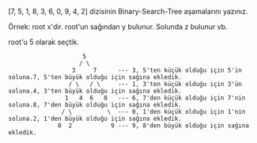 [7, 5, 1, 8, 3, 6, 0, 9, 4, 2] dizisinin Binary-Search-Tree aşamalarını yazınız.

Örnek: root x'dir. root'un sağından y bulunur. Solunda z bulunur vb.

root'u 5 olarak seçtik.

                         5
                        / \
                      3     7      --- 3, 5'ten küçük olduğu için 5'in soluna.7, 5'ten büyük olduğu için sağına ekledik.
                     / \   / \     --- 1, 3'ten küçük olduğu için 3'ün soluna.4, 3'ten büyük olduğu için sağına ekledik.
                    1   4  6   8   --- 6, 7'den küçük olduğu için 7'nin soluna.8, 7'den büyük olduğu için sağına ekledik.
                   / \          \  --- 0, 1'den küçük olduğu için 1'nin soluna.2, 1'den büyük olduğu için sağına ekledik.
                  0  2           9 --- 9, 8'den büyük olduğu için sağına ekledik.
                  
                  